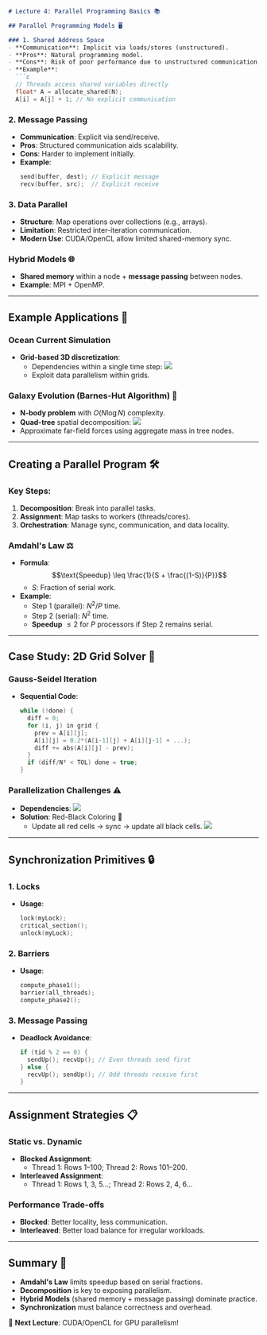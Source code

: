 ```markdown
# Lecture 4: Parallel Programming Basics 📚

## Parallel Programming Models 🖥️

### 1. Shared Address Space
- **Communication**: Implicit via loads/stores (unstructured).
- **Pros**: Natural programming model.
- **Cons**: Risk of poor performance due to unstructured communication.
- **Example**:
  ```c
  // Threads access shared variables directly
  float* A = allocate_shared(N);
  A[i] = A[j] + 1; // No explicit communication
  ```

### 2. Message Passing
- **Communication**: Explicit via send/receive.
- **Pros**: Structured communication aids scalability.
- **Cons**: Harder to implement initially.
- **Example**:
  ```c
  send(buffer, dest); // Explicit message
  recv(buffer, src);  // Explicit receive
  ```

### 3. Data Parallel
- **Structure**: Map operations over collections (e.g., arrays).
- **Limitation**: Restricted inter-iteration communication.
- **Modern Use**: CUDA/OpenCL allow limited shared-memory sync.

### Hybrid Models 🌐
- **Shared memory** within a node + **message passing** between nodes.
- **Example**: MPI + OpenMP.

---

## Example Applications 🌊

### Ocean Current Simulation
- **Grid-based 3D discretization**:
  - Dependencies within a single time step:
    ![](https://wy-static.wenxiaobai.com/chat-doc/397c5fae4805424f29b3c5700349c9b8-image.png)
  - Exploit data parallelism within grids.

### Galaxy Evolution (Barnes-Hut Algorithm) 🌌
- **N-body problem** with $O(N \log N)$ complexity.
- **Quad-tree** spatial decomposition:
  ![](https://wy-static.wenxiaobai.com/chat-doc/066b52247a92fee3f25bf193b4e7b5ab-image.png)
- Approximate far-field forces using aggregate mass in tree nodes.

---

## Creating a Parallel Program 🛠️

### Key Steps:
1. **Decomposition**: Break into parallel tasks.
2. **Assignment**: Map tasks to workers (threads/cores).
3. **Orchestration**: Manage sync, communication, and data locality.

### Amdahl's Law ⚖️
- **Formula**: 
  $$\text{Speedup} \leq \frac{1}{S + \frac{(1-S)}{P}}$$
  - $S$: Fraction of serial work.
- **Example**: 
  - Step 1 (parallel): $N^2/P$ time.
  - Step 2 (serial): $N^2$ time.
  - **Speedup** $\leq 2$ for $P$ processors if Step 2 remains serial.

---

## Case Study: 2D Grid Solver 🔢

### Gauss-Seidel Iteration
- **Sequential Code**:
  ```c
  while (!done) {
    diff = 0;
    for (i, j) in grid {
      prev = A[i][j];
      A[i][j] = 0.2*(A[i-1][j] + A[i][j-1] + ...);
      diff += abs(A[i][j] - prev);
    }
    if (diff/N² < TOL) done = true;
  }
  ```

### Parallelization Challenges ⚠️
- **Dependencies**: 
  ![](https://wy-static.wenxiaobai.com/chat-doc/11bbee5f2a162e8c4301c7a6bc968813-image.png)
- **Solution**: Red-Black Coloring 🎨
  - Update all red cells → sync → update all black cells.
  ![](https://wy-static.wenxiaobai.com/chat-doc/a4689e68aaa99503038e6430e3d44259-image.png)

---

## Synchronization Primitives 🔒

### 1. Locks
- **Usage**:
  ```c
  lock(myLock);
  critical_section();
  unlock(myLock);
  ```

### 2. Barriers
- **Usage**:
  ```c
  compute_phase1();
  barrier(all_threads);
  compute_phase2();
  ```

### 3. Message Passing
- **Deadlock Avoidance**:
  ```c
  if (tid % 2 == 0) {
    sendUp(); recvUp(); // Even threads send first
  } else {
    recvUp(); sendUp(); // Odd threads receive first
  }
  ```

---

## Assignment Strategies 📋

### Static vs. Dynamic
- **Blocked Assignment**:
  - Thread 1: Rows 1–100; Thread 2: Rows 101–200.
- **Interleaved Assignment**:
  - Thread 1: Rows 1, 3, 5...; Thread 2: Rows 2, 4, 6...

### Performance Trade-offs
- **Blocked**: Better locality, less communication.
- **Interleaved**: Better load balance for irregular workloads.

---

## Summary 📌
- **Amdahl's Law** limits speedup based on serial fractions.
- **Decomposition** is key to exposing parallelism.
- **Hybrid Models** (shared memory + message passing) dominate practice.
- **Synchronization** must balance correctness and overhead.

🚀 **Next Lecture**: CUDA/OpenCL for GPU parallelism!